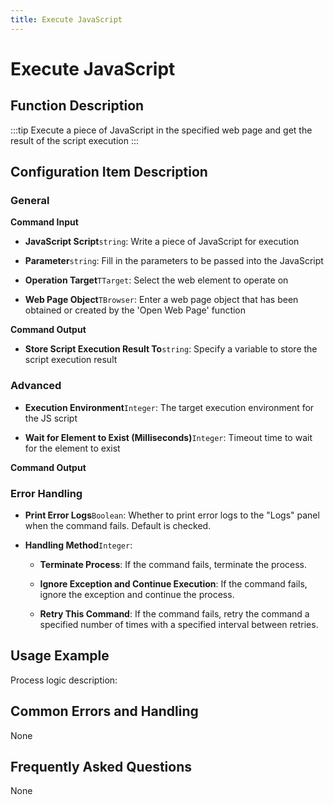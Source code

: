 ```yaml
---
title: Execute JavaScript
---
```


# Execute JavaScript

## Function Description

:::tip 
Execute a piece of JavaScript in the specified web page and get the result of the script execution
:::

## Configuration Item Description

### General

**Command Input**

- **JavaScript Script**`string`: Write a piece of JavaScript for execution

- **Parameter**`string`: Fill in the parameters to be passed into the JavaScript

- **Operation Target**`TTarget`: Select the web element to operate on

- **Web Page Object**`TBrowser`: Enter a web page object that has been obtained or created by the 'Open Web Page' function


**Command Output**

- **Store Script Execution Result To**`string`: Specify a variable to store the script execution result

### Advanced

- **Execution Environment**`Integer`: The target execution environment for the JS script

- **Wait for Element to Exist (Milliseconds)**`Integer`: Timeout time to wait for the element to exist


**Command Output**

### Error Handling

- **Print Error Logs**`Boolean`: Whether to print error logs to the "Logs" panel when the command fails. Default is checked. 

- **Handling Method**`Integer`:

    - **Terminate Process**: If the command fails, terminate the process.

    - **Ignore Exception and Continue Execution**: If the command fails, ignore the exception and continue the process.

    - **Retry This Command**: If the command fails, retry the command a specified number of times with a specified interval between retries.

## Usage Example

Process logic description:

## Common Errors and Handling

None

## Frequently Asked Questions

None

